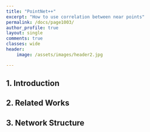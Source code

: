 ```yaml
---
title: "PointNet++"
excerpt: "How to use correlation between near points"
permalink: /docs/page1003/
author_profile: true
layout: single
comments: true
classes: wide
header:
    image: /assets/images/header2.jpg

---
```

## 1. Introduction

## 2. Related Works

## 3. Network Structure